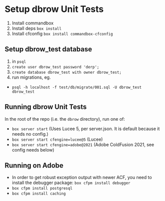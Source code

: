 Setup dbrow Unit Tests
================

1. Install commandbox
1. Install deps `box install`
1. Install cfconfig `box install commandbox-cfconfig`

Setup dbrow_test database
-------------------------

1. in `psql`
  1. `create user dbrow_test password 'derp';`
  1. `create database dbrow_test with owner dbrow_test;`
1. run migrations, eg.
  * `psql -h localhost -f test/db/migrate/001.sql -U dbrow_test dbrow_test`

Running dbrow Unit Tests
-----------------------

In the root of the repo (i.e. the `dbrow` directory), run one of:

- `box server start` (Uses Lucee 5, per server.json. It is default because it needs no config.)
- `box server start cfengine=lucee@5` (Lucee)
- `box server start cfengine=adobe@2021` (Adobe ColdFusion 2021, see config needs below)

Running on Adobe
----------------
- In order to get robust exception output with newer ACF, you need to install the debugger package: `box cfpm install debugger`
- `box cfpm install postgresql`
- `box cfpm install caching`
